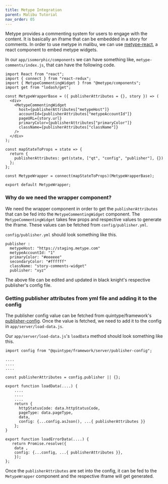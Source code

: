 ```yaml
---
title: Metype Integration
parent: Malibu Tutorial
nav_order: 05
---
```


Metype provides a commenting system for users to engage with the content. It is basically an iframe that can be embedded in a story for comments.
In order to use metype in malibu, we can use [metype-react](https://github.com/quintype/metype-react), a react component to embed metype widgets.

In our `app/isomorphic/components` we can have something like, `metype-comments/index.js`, that can have the following code.

```
import React from "react";
import { connect } from "react-redux";
import { MetypeCommentingWidget } from "@metype/components";
import get from "lodash/get";

const MetypeWrapperBase = ({ publisherAttributes = {}, story }) => (
  <div>
    <MetypeCommentingWidget
      host={publisherAttributes["metypeHost"]}
      accountId={publisherAttributes["metypeAccountId"]}
      pageURL={story.url}
      primaryColor={publisherAttributes["primaryColor"]}
      className={publisherAttributes["className"]}
    />
  </div>
);

const mapStateToProps = state => {
  return {
    publisherAttributes: get(state, ["qt", "config", "publisher"], {})
  };
};

const MetypeWrapper = connect(mapStateToProps)(MetypeWrapperBase);

export default MetypeWrapper;
```

### Why do we need the wrapper component?

We need the wrapper component in order to get the `publisherAttributes` that can be fed into the `MetypeCommentingWidget` component. The `MetypeCommentingWidget` takes few props and respective values to generate the iframe. These values can be fetched from `config/publisher.yml`.

`config/publisher.yml` should look something like this.

```
publisher :
  metypeHost: "https://staging.metype.com"
  metypeAccountId: "1"
  primaryColor: "#eeeeee"
  secondaryColor: "#ffffff"
  className: "story-comments-widget"
  publisher: "xyz"
```

The above file can be edited and updated in black knight's respective publisher's config file.

### Getting publisher attributes from yml file and adding it to the config

The publisher config value can be fetched from quintype/framework's [publisher-config](https://developers.quintype.com/quintype-node-framework/module-publisher-config.html). Once the value is fetched, we need to add it to the config in `app/server/load-data.js`.

Our `app/server/load-data.js`'s `loadData` method should look something like this.

```
import config from "@quintype/framework/server/publisher-config";

....
....
....

const publisherAttributes = config.publisher || {};

export function loadData(....) {
    ....
    ....
    ....
    return {
      httpStatusCode: data.httpStatusCode,
      pageType: data.pageType,
      data,
      config: {...config.asJson(), ...{ publisherAttributes }}
    };
}

export function loadErrorData(....) {
   return Promise.resolve({
    data ,
    config: {...config, ...{ publisherAttributes }},
    });
};

```

Once the `publisherAttributes` are set into the config, it can be fed to the `MetypeWrapper` component and the respective iframe will get generated.



